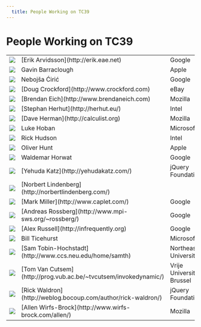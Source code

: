 ```yaml
---
  title: People Working on TC39
---
```


# People Working on TC39

<table class="people">
<tr><td><img src="../../public/images/people/erik-arvidsson.jpg"/></td><td class="name">[Erik Arvidsson](http://erik.eae.net)</td><td>Google</td></tr>
<tr><td><img src="../../public/images/people/unknown-person.jpg"/></td><td class="name">Gavin Barraclough</td><td>Apple</td></tr>
<tr><td><img src="../../public/images/people/nebojsa-ciric.jpg"/></td><td class="name">Neboj&scaron;a &#262;iri&#263;</td><td>Google</td></tr>
<tr><td><img src="../../public/images/people/doug-crockford.jpg"/></td><td class="name">[Doug Crockford](http://www.crockford.com)</td><td>eBay</td></tr>
<tr><td><img src="../../public/images/people/brendan-eich.jpg"/></td><td class="name">[Brendan Eich](http://www.brendaneich.com)</td><td>Mozilla</td></tr>
<tr><td><img src="../../public/images/people/stephan-herhut.jpg"/></td><td class="name">[Stephan Herhut](http://herhut.eu/)</td><td>Intel</td></tr>
<tr><td><img src="../../public/images/people/dave-herman.jpg"/></td><td class="name">[Dave Herman](http://calculist.org)</td><td>Mozilla</td></tr>
<tr><td><img src="../../public/images/people/luke-hoban.jpg"/></td><td class="name">Luke Hoban</td><td>Microsoft</td></tr>
<tr><td><img src="../../public/images/people/rick-hudson.jpg"/></td><td class="name">Rick Hudson</td><td>Intel</td></tr>
<tr><td><img src="../../public/images/people/oliver-hunt.jpg"/></td><td class="name">Oliver Hunt</td><td>Apple</td></tr>
<tr><td><img src="../../public/images/people/waldemar-horwat.jpg"/></td><td class="name">Waldemar Horwat</td><td>Google</td></tr>
<tr><td><img src="../../public/images/people/yehuda-katz.jpg"/></td><td class="name">[Yehuda Katz](http://yehudakatz.com/)</td><td>jQuery Foundation</td></tr>
<tr><td><img src="../../public/images/people/norbert-lindenberg.jpg"/></td><td class="name">[Norbert Lindenberg](http://norbertlindenberg.com/)</td><td></td></tr>
<tr><td><img src="../../public/images/people/mark-miller.jpg"/></td><td class="name">[Mark Miller](http://www.caplet.com/)</td><td>Google</td></tr>
<tr><td><img src="../../public/images/people/andreas-rossberg.jpg"/></td><td class="name">[Andreas Rossberg](http://www.mpi-sws.org/~rossberg/)</td><td>Google</td></tr>
<tr><td><img src="../../public/images/people/alex-russell.jpg"/></td><td class="name">[Alex Russell](http://infrequently.org)</td><td>Google</td></tr>
<tr><td><img src="../../public/images/people/bill-ticehurst.jpg"/></td><td class="name">Bill Ticehurst</td><td>Microsoft</td></tr>
<tr><td><img src="../../public/images/people/sam-tobin-hochstadt.jpg"/></td><td class="name">[Sam Tobin-Hochstadt](http://www.ccs.neu.edu/home/samth)</td><td>Northeastern University</td></tr>
<tr><td><img src="../../public/images/people/tom-van-cutsem.jpg"/></td><td class="name">[Tom Van Cutsem](http://prog.vub.ac.be/~tvcutsem/invokedynamic/)</td><td>Vrije Universiteit Brussel</td></tr>
<tr><td><img src="../../public/images/people/rick-waldron.jpg"/></td><td class="name">[Rick Waldron](http://weblog.bocoup.com/author/rick-waldron/)</td><td>jQuery Foundation</td></tr>
<tr><td><img src="../../public/images/people/allen-wirfs-brock.jpg"/></td><td class="name">[Allen Wirfs-Brock](http://www.wirfs-brock.com/allen/)</td><td>Mozilla</td></tr>
</table>


<!--
  * Neboj&scaron;a &#262;iri&#263;, Google
  * [Doug Crockford](doug-crockford), eBay
  * [Brendan Eich](brendan-eich), Mozilla
  * [Stefan Herhut](stephan-herhut), Intel
  * [Dave Herman](dave-herman), Mozilla
  * [Luke Hoban](luke-hoban), Microsoft
  * [Rick Hudson](rick-hudson), Intel
  * [Oliver Hunt](oliver-hunt), Apple
  * [Waldemar Horwat](waldemar-horwat), Google
  * [Yehuda Katz](yehuda-katz), jQuery Foundation
  * [Norbert Lindenberg](norbert-lindenberg)
  * [Mark Miller](mark-miller), Google
  * [Andreas Rossberg](andreas-rossberg), Google
  * [Alex Russell](alex-russell), Google
  * [Bill Ticehurst](bill-ticehurst), Microsoft
  * [Sam Tobin-Hochstadt](sam-tobin-hochstadt), Northeastern University
  * [Tom Van Cutsem](tom-van-cutsem), Vrije Universiteit Brussel
  * [Rick Waldron](rick-waldron), jQuery Foundation
  * [Allen Wirfs-Brock](allen-wirfs-brock), Mozilla
-->
